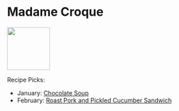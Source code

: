 # Madame Croque

<img src="https://media.gq.com.mx/photos/5e220ec2ffa8c7000803441e/3:4/w_2070,h_2760,c_limit/40-datos-curiosos-para-descubrir-a-scarlett-johansson.jpg" height="100" width="100" />

Recipe Picks:

- January: [Chocolate Soup](../recipe/jan/chocolate-soup.md)
- February: [Roast Pork and Pickled Cucumber Sandwich](../recipe/feb/roast-pork-sandwich.md)
